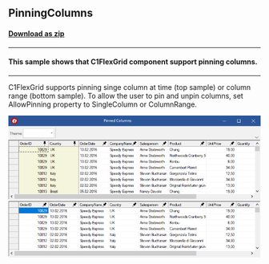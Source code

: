## PinningColumns
#### [Download as zip](https://grapecity.github.io/DownGit/#/home?url=https://github.com/GrapeCity/ComponentOne-WinForms-Samples/tree/master/NetFramework\FlexGrid\CS\PinningColumns)
____
#### This sample shows that C1FlexGrid component support pinning columns.
____
C1FlexGrid supports pinning singe column at time (top sample) or column range (bottom sample).
To allow the user to pin and unpin columns, set AllowPinning property to SingleColumn or ColumnRange.

![screenshot](screenshot.png)
